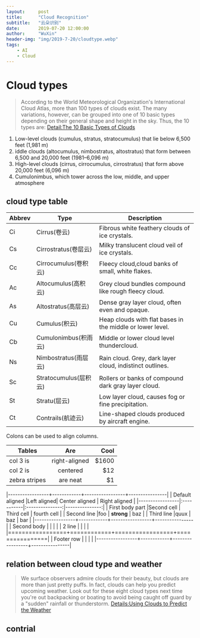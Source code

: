 ```yaml
---
layout:     post
title:      "Cloud Recognition"
subtitle:   "云朵识别"
date:       2019-07-20 12:00:00
author:     "WuXin"
header-img: "img/2019-7-20/cloudtype.webp"
tags:
    - AI
    - Cloud
---
```

# Cloud types
>According to the World Meteorological Organization's International Cloud Atlas, more than 100 types of clouds exist. The many variations, however, can be grouped into one of 10 basic types depending on their general shape and height in the sky. Thus, the 10 types are:  [Detail:The 10 Basic Types of Clouds](https://www.thoughtco.com/types-of-clouds-recognize-in-the-sky-4025569)

1. Low-level clouds (cumulus, stratus, stratocumulus) that lie below 6,500 feet (1,981 m)
2. iddle clouds (altocumulus, nimbostratus, altostratus) that form between 6,500 and 20,000 feet (1981–6,096 m)
3. High-level clouds (cirrus, cirrocumulus, cirrostratus) that form above 20,000 feet (6,096 m)
4. Cumulonimbus, which tower across the low, middle, and upper atmosphere


## cloud type table
| Abbrev |       Type           |      Description               |
| ------ | -------------------- | --------------------------------- |
|  Ci   |  Cirrus(卷云)         | Fibrous white feathery clouds of ice crystals. |
|  Cs   |  Cirrostratus(卷层云) | Milky translucent cloud veil of ice crystals. |
|  Cc   |  Cirrocumulus(卷积云) | Fleecy cloud,cloud banks of small, white flakes. |
|  Ac   |  Altocumulus(高积云)  | Grey cloud bundles compound like rough fleecy cloud. |
|  As   |  Altostratus(高层云)  | Dense gray layer cloud, often even and opaque. |
|  Cu   |  Cumulus(积云)        | Heap clouds with flat bases in the middle or lower level. |
|  Cb   |  Cumulonimbus(积雨云) | Middle or lower cloud level thundercloud. |
|  Ns   |  Nimbostratus(雨层云) | Rain cloud. Grey, dark layer cloud, indistinct outlines. |
|  Sc   |  Stratocumulus(层积云)| Rollers or banks of compound dark gray layer cloud. |
|  St   |  Stratu(层云)         | Low layer cloud, causes fog or fine precipitation. |
|  Ct   |  Contrails(航迹云)    | Line-shaped clouds produced by aircraft engine. |

Colons can be used to align columns.

| Tables        | Are           | Cool  |
| ------------- |:-------------:| -----:|
| col 3 is      | right-aligned | $1600 |
| col 2 is      | centered      |   $12 |
| zebra stripes | are neat      |    $1 |


|-----------------+------------+-----------------+----------------|
| Default aligned |Left aligned| Center aligned  | Right aligned  |
|-----------------|:-----------|:---------------:|---------------:|
| First body part |Second cell | Third cell      | fourth cell    |
| Second line     |foo         | **strong**      | baz            |
| Third line      |quux        | baz             | bar            |
|-----------------+------------+-----------------+----------------|
| Second body     |            |                 |                |
| 2 line          |            |                 |                |
|=================+============+=================+================|
| Footer row      |            |                 |                |
|-----------------+------------+-----------------+----------------|

## relation between cloud type and weather
>We surface observers admire clouds for their beauty, but clouds are more than just pretty puffs. In fact, clouds can help you predict upcoming weather. Look out for these eight cloud types next time you're out backpacking or boating to avoid being caught off guard by a "sudden" rainfall or thunderstorm. [Details:Using Clouds to Predict the Weather](https://www.thoughtco.com/forecasting-by-cloud-3443737)

## contrial